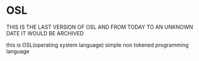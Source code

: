 # OSL


THIS IS THE LAST VERSION OF OSL AND FROM TODAY TO AN UNKNOWN DATE IT WOULD BE ARCHIVED


this is OSL(operating system language) simple non tokened programming language
